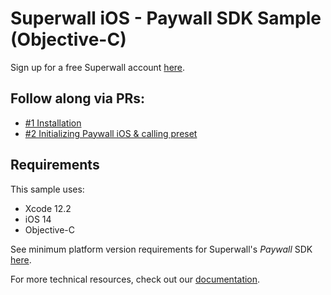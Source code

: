 # Superwall iOS - Paywall SDK Sample (Objective-C)

Sign up for a free Superwall account [here](https://superwall.me).


## Follow along via PRs:

- [#1 Installation](https://github.com/superwall-me/SuperwallQuickstartObjectiveC/pull/1)
- [#2 Initializing Paywall iOS & calling preset](https://github.com/superwall-me/SuperwallQuickstartObjectiveC/pull/2)

## Requirements

This sample uses:

- Xcode 12.2
- iOS 14
- Objective-C

See minimum platform version requirements for Superwall's *Paywall* SDK [here](https://docs.superwall.me/docs/ios).


For more technical resources, check out our [documentation](https://docs.superwall/me).
